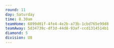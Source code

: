 ```yaml
---
round: 11
day: Saturday
time: 8.30am
teamHome: 6899d01f-4fe4-4e2b-a73b-1cbd765e99d8
teamAway: 5d34739c-df3d-44d8-93af-ccd1314514b1
diamond: 5
division: U8
---
```

